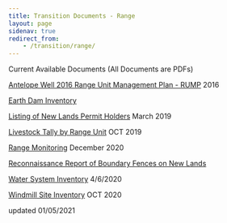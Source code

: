 ```yaml
---
title: Transition Documents - Range
layout: page
sidenav: true
redirect_from:
    - /transition/range/
---
```


Current Available Documents (All Documents are PDFs)

[Antelope Well 2016 Range Unit Management Plan - RUMP]({{site.baseurl}}/assets/documents/transition/range/Antelope-Well-2016-Range-Unit-Management-Plan-RUMP.pdf) 2016

[Earth Dam Inventory]({{site.baseurl}}/assets/documents/transition/range/Earth-Dam-Inventory.pdf)

[Listing of New Lands Permit Holders]({{site.baseurl}}/assets/documents/transition/range/Listing-of-New-Lands-Permit-Holders.pdf) March 2019

[Livestock Tally by Range Unit]({{site.baseurl}}/assets/documents/transition/range/Livestock-Tally-by-Range-Unit.pdf) OCT 2019

[Range Monitoring]({{site.baseurl}}/assets/documents/transition/range/Range_Monitoring.pdf) December 2020

[Reconnaissance Report of Boundary Fences on New Lands]({{site.baseurl}}/assets/documents/transition/range/Reconnaissance-Report-of-Boundary-Fences-on-New-Lands.pdf)

[Water System Inventory]({{site.baseurl}}/assets/documents/transition/range/Water-System-Inventory.pdf) 4/6/2020

[Windmill Site Inventory]({{site.baseurl}}/assets/documents/transition/range/Windmill-Site-Inventory.pdf)  OCT 2020

updated 01/05/2021
